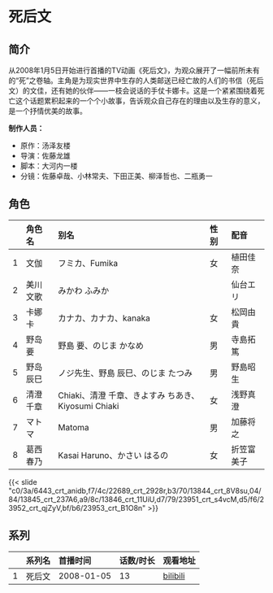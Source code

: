 # 死后文


## 简介

从2008年1月5日开始进行首播的TV动画《死后文》，为观众展开了一幅前所未有的“死”之卷轴。主角是为现实世界中生存的人类邮送已经亡故的人们的书信（死后文）的文佳，还有她的伙伴——一枝会说话的手仗卡娜卡。这是一个紧紧围绕着死亡这个话题累积起来的一个个小故事，告诉观众自己存在的理由以及生存的意义，是一个抒情优美的故事。

**制作人员：**
- 原作：汤泽友楼
- 导演：佐藤龙雄
- 脚本：大河内一楼
- 分镜：佐藤卓哉、小林常夫、下田正美、柳泽哲也、二瓶勇一

## 角色

|     |   角色名   |   别名  | 性别 |  配音  |
|:--- |:------  |:----      |:---  |:--   |
| 1 | 文伽 | フミカ、Fumika | 女 | 植田佳奈 |
| 2 | 美川文歌 | みかわ ふみか |  | 仙台エリ |
| 3 | 卡娜卡 | カナカ、カナカ、kanaka | 女 | 松岡由貴 |
| 4 | 野岛要 | 野島 要、のじま かなめ | 男 | 寺島拓篤 |
| 5 | 野岛辰巳 | ノジ先生、野島 辰巳、のじま たつみ | 男 | 野島昭生 |
| 6 | 清澄千章 | Chiaki、清澄 千章、きよすみ ちあき、Kiyosumi Chiaki | 女 | 浅野真澄 |
| 7 | マトマ | Matoma | 男 | 加藤将之 |
| 8 | 葛西春乃 | Kasai Haruno、かさい はるの | 女 | 折笠富美子 |

{{< slide "c0/3a/6443_crt_anidb,f7/4c/22689_crt_2928r,b3/70/13844_crt_8V8su,04/84/13845_crt_237A6,a9/8c/13846_crt_11UiU,d7/79/23951_crt_s4vcM,d5/f6/23952_crt_qjZyV,bf/b6/23953_crt_B1O8n" >}}

## 系列

|     |   系列名   |   首播时间  | 话数/时长  | 观看地址 |
|:---  |:------    |:----      |:---       |:---  |
| 1 | 死后文 | 2008-01-05 | 13 | [bilibili](https://www.bilibili.com/bangumi/play/ss1262)  |



